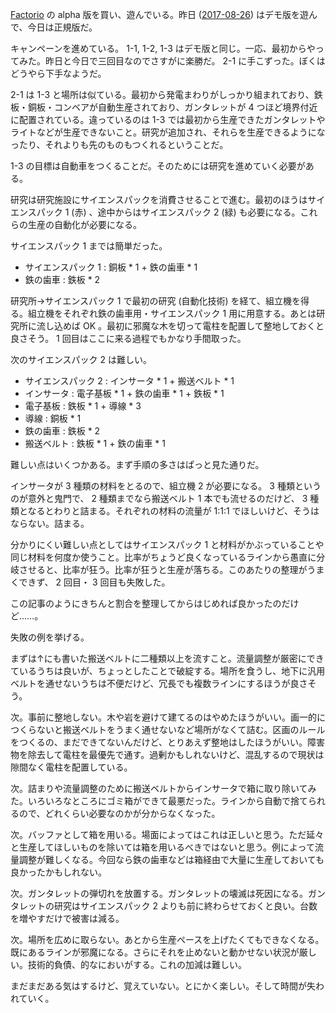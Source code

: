[Factorio](https://www.factorio.com/) の alpha 版を買い、遊んでいる。昨日 ([2017-08-26][]) はデモ版を遊んで、今日は正規版だ。

キャンペーンを進めている。 1-1, 1-2, 1-3 はデモ版と同じ。一応、最初からやってみた。昨日と今日で三回目なのでさすがに楽勝だ。 2-1 に手こずった。ぼくはどうやら下手なようだ。

2-1 は 1-3 と場所は似ている。最初から発電まわりがしっかり組まれており、鉄板・銅板・コンベアが自動生産されており、ガンタレットが 4 つほど境界付近に配置されている。違っているのは 1-3 では最初から生産できたガンタレットやライトなどが生産できないこと。研究が追加され、それらを生産できるようになったり、それよりも先のものもつくれるということだ。

1-3 の目標は自動車をつくることだ。そのためには研究を進めていく必要がある。

研究は研究施設にサイエンスパックを消費させることで進む。最初のほうはサイエンスパック 1 (赤) 、途中からはサイエンスパック 2 (緑) も必要になる。これらの生産の自動化が必要になる。

サイエンスパック 1 までは簡単だった。

- サイエンスパック 1 : 銅板 * 1 + 鉄の歯車 * 1
- 鉄の歯車 : 鉄板 * 2

研究所→サイエンスパック 1 で最初の研究 (自動化技術) を経て、組立機を得る。組立機をそれぞれ鉄の歯車用・サイエンスパック 1 用に用意する。あとは研究所に流し込めば OK 。最初に邪魔な木を切って電柱を配置して整地しておくと良さそう。 1 回目はここに来る過程でもかなり手間取った。

次のサイエンスパック 2 は難しい。

- サイエンスパック 2 : インサータ * 1 + 搬送ベルト * 1
- インサータ : 電子基板 * 1 + 鉄の歯車 * 1 + 鉄板 * 1
- 電子基板 : 鉄板 * 1 + 導線 * 3
- 導線 : 銅板 * 1
- 鉄の歯車 : 鉄板 * 2
- 搬送ベルト : 鉄板 * 1 + 鉄の歯車 * 1

難しい点はいくつかある。まず手順の多さはぱっと見た通りだ。

インサータが 3 種類の材料をとるので、組立機 2 が必要になる。 3 種類というのが意外と鬼門で、 2 種類までなら搬送ベルト 1 本でも流せるのだけど、 3 種類となるとわりと詰まる。それぞれの材料の流量が 1:1:1 でほしいけど、そうはならない。詰まる。

分かりにくい難しい点としてはサイエンスパック 1 と材料がかぶっていることや同じ材料を何度か使うこと。比率がちょうど良くなっているラインから愚直に分岐させると、比率が狂う。比率が狂うと生産が落ちる。このあたりの整理がうまくできず、 2 回目・ 3 回目も失敗した。

この記事のようにきちんと割合を整理してからはじめれば良かったのだけど……。

失敗の例を挙げる。

まずは↑にも書いた搬送ベルトに二種類以上を流すこと。流量調整が厳密にできているうちは良いが、ちょっとしたことで破綻する。場所を食うし、地下に汎用ベルトを通せないうちは不便だけど、冗長でも複数ラインにするほうが良さそう。

次。事前に整地しない。木や岩を避けて建てるのはやめたほうがいい。画一的につくらないと搬送ベルトをうまく通せないなど場所がなくて詰む。区画のルールをつくるの、まだできてないんだけど、とりあえず整地はしたほうがいい。障害物を除去して電柱を最優先で通す。過剰かもしれないけど、混乱するので現状は隙間なく電柱を配置している。

次。詰まりや流量調整のために搬送ベルトからインサータで箱に取り除いてみた。いろいろなところにゴミ箱ができて最悪だった。ラインから自動で捨てられるので、どれくらい必要なのかが分からなくなった。

次。バッファとして箱を用いる。場面によってはこれは正しいと思う。ただ延々と生産してほしいものを除いては箱を用いるべきではないと思う。例によって流量調整が難しくなる。今回なら鉄の歯車などは箱経由で大量に生産しておいても良かったかもしれない。

次。ガンタレットの弾切れを放置する。ガンタレットの壊滅は死因になる。ガンタレットの研究はサイエンスパック 2 よりも前に終わらせておくと良い。台数を増やすだけで被害は減る。

次。場所を広めに取らない。あとから生産ペースを上げたくてもできなくなる。既にあるラインが邪魔になる。さらにそれを止めないと動かせない状況が厳しい。技術的負債、的なにおいがする。これの加減は難しい。

まだまだある気はするけど、覚えていない。とにかく楽しい。そして時間が失われていく。

[2017-08-26]: https://blog.bouzuya.net/2017/08/26/
